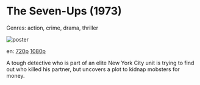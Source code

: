 # The Seven-Ups (1973)

Genres: action, crime, drama, thriller

![poster](http://image.tmdb.org/t/p/w500/6G2vHgruoVRAj1z4ssZQhh97pmM.jpg)

en:
  [720p](magnet:?xt=urn:btih:9BBDDC6D64EEC683C511A58B2BD71763AA640914&tr=udp://glotorrents.pw:6969/announce&tr=udp://tracker.opentrackr.org:1337/announce&tr=udp://torrent.gresille.org:80/announce&tr=udp://tracker.openbittorrent.com:80&tr=udp://tracker.coppersurfer.tk:6969&tr=udp://tracker.leechers-paradise.org:6969&tr=udp://p4p.arenabg.ch:1337&tr=udp://tracker.internetwarriors.net:1337)
  [1080p](magnet:?xt=urn:btih:841F301298106343FC94F2FFFAD3124BE219A3E1&tr=udp://glotorrents.pw:6969/announce&tr=udp://tracker.opentrackr.org:1337/announce&tr=udp://torrent.gresille.org:80/announce&tr=udp://tracker.openbittorrent.com:80&tr=udp://tracker.coppersurfer.tk:6969&tr=udp://tracker.leechers-paradise.org:6969&tr=udp://p4p.arenabg.ch:1337&tr=udp://tracker.internetwarriors.net:1337)
  


A tough detective who is part of an elite New York City unit is trying to find out who killed his partner, but uncovers a plot to kidnap mobsters for money.